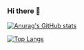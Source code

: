### Hi there 👋

[![Anurag's GitHub stats](https://github-readme-stats.vercel.app/api?username=AndyRCR&show_icons=true&theme=tokyonight)](https://github.com/anuraghazra/github-readme-stats)

[![Top Langs](https://github-readme-stats.vercel.app/api/top-langs/?username=AndyRCR&show_icons=true&theme=tokyonight&hide=cs&layout=compact)](https://github.com/anuraghazra/github-readme-stats)

<!--
**AndyRCR/AndyRCR** is a ✨ _special_ ✨ repository because its `README.md` (this file) appears on your GitHub profile.

Here are some ideas to get you started:

- 🔭 I’m currently working on ...
- 🌱 I’m currently learning ...
- 👯 I’m looking to collaborate on ...
- 🤔 I’m looking for help with ...
- 💬 Ask me about ...
- 📫 How to reach me: ...
- 😄 Pronouns: ...
- ⚡ Fun fact: ...
-->

